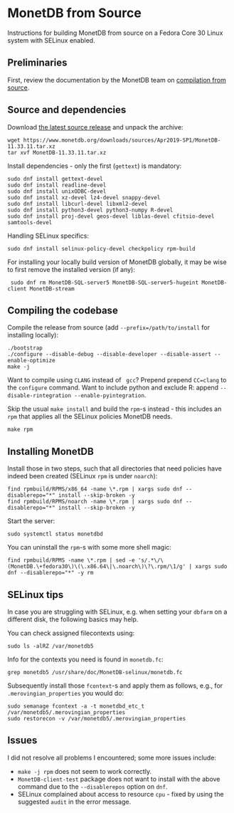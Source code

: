 # MonetDB from Source

Instructions for building MonetDB from source on a Fedora Core 30 Linux system with SELinux enabled.

## Preliminaries

First, review the documentation by the MonetDB team on [compilation from source](https://www.monetdb.org/Developers/SourceCompile).

## Source and dependencies

Download [the latest source release](https://www.monetdb.org/downloads/sources/Latest) and unpack the archive:

    wget https://www.monetdb.org/downloads/sources/Apr2019-SP1/MonetDB-11.33.11.tar.xz
    tar xvf MonetDB-11.33.11.tar.xz

Install dependencies - only the first (`gettext`) is mandatory:

    sudo dnf install gettext-devel
    sudo dnf install readline-devel
    sudo dnf install unixODBC-devel
    sudo dnf install xz-devel lz4-devel snappy-devel
    sudo dnf install libcurl-devel libxml2-devel 
    sudo dnf install python3-devel python3-numpy R-devel
    sudo dnf install proj-devel geos-devel liblas-devel cfitsio-devel samtools-devel

Handling SELinux specifics:

    sudo dnf install selinux-policy-devel checkpolicy rpm-build

For installing your locally build version of MonetDB globally, it may be wise to first remove the installed version (if any):

     sudo dnf rm MonetDB-SQL-server5 MonetDB-SQL-server5-hugeint MonetDB-client MonetDB-stream

## Compiling the codebase

Compile the release from source (add `--prefix=/path/to/install` for installing locally):

    ./bootstrap
    ./configure --disable-debug --disable-developer --disable-assert --enable-optimize
    make -j

Want to compile using `CLANG` instead of ` gcc`? Prepend prepend `CC=clang` to the `configure` command.
Want to include python and exclude R: append `--disable-rintegration --enable-pyintegration`.

Skip the usual `make install` and build the `rpm`-s instead - this includes an `rpm` that applies all the SELinux policies MonetDB needs.

    make rpm

## Installing MonetDB

Install those in two steps, such that all directories that need policies have indeed been created (SELinux `rpm` is under `noarch`):

    find rpmbuild/RPMS/x86_64 -name \*.rpm | xargs sudo dnf --disablerepo="*" install --skip-broken -y
    find rpmbuild/RPMS/noarch -name \*.rpm | xargs sudo dnf --disablerepo="*" install --skip-broken -y

Start the server:

    sudo systemctl status monetdbd

You can uninstall the `rpm`-s with some more shell magic:

    find rpmbuild/RPMS -name \*.rpm | sed -e 's/.*\/\(MonetDB.\+fedora30\)\(\.x86.64\|\.noarch\)\?\.rpm/\1/g' | xargs sudo dnf --disablerepo="*" -y rm

## SELinux tips

In case you are struggling with SELinux, e.g. when setting your `dbfarm` on a different disk, the following basics may help.

You can check assigned filecontexts using:

    sudo ls -alRZ /var/monetdb5

Info for the contexts you need is found in `monetdb.fc`:

    grep monetdb5 /usr/share/doc/MonetDB-selinux/monetdb.fc

Subsequently install those `fcontext`-s and apply them as follows, e.g., for `.merovingian_properties` you would do:

    sudo semanage fcontext -a -t monetdbd_etc_t /var/monetdb5/.merovingian_properties
    sudo restorecon -v /var/monetdb5/.merovingian_properties

## Issues

I did not resolve all problems I encountered; some more issues include:

+ `make -j rpm` does not seem to work correctly.
+ `MonetDB-client-test` package does not want to install with the above command due to the `--disablerepos` option on `dnf`.
+ SELinux complained about access to resource `cpu` - fixed by using the suggested `audit` in the error message.

